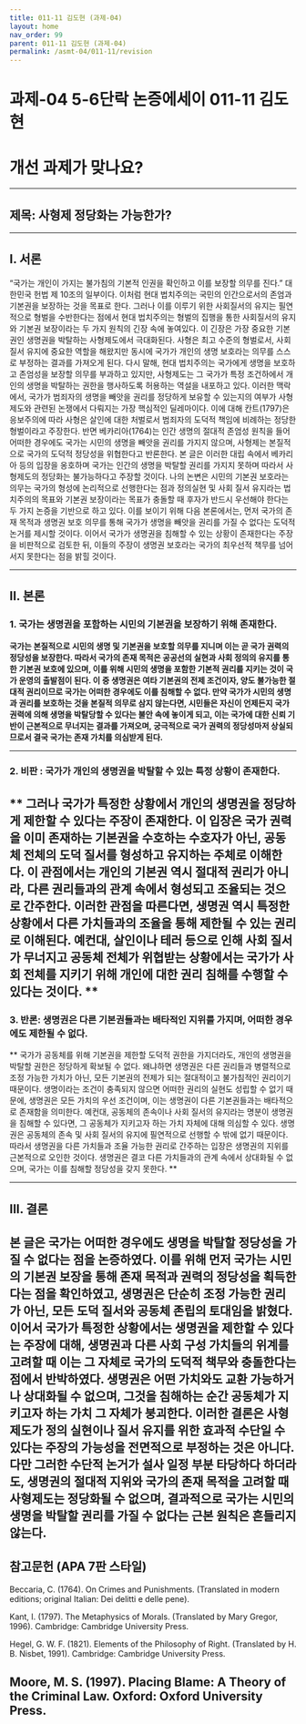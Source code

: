 ```yaml
---
title: 011-11 김도현 (과제-04)
layout: home
nav_order: 99
parent: 011-11 김도현 (과제-04)
permalink: /asmt-04/011-11/revision
---
```


# 과제-04 5-6단락 논증에세이 011-11 김도현 

# 개선 과제가 맞나요?

---

## 제목: 사형제 정당화는 가능한가?

---

## I. 서론

“국가는 개인이 가지는 불가침의 기본적 인권을 확인하고 이를 보장할 의무를 진다.” 대한민국 헌법 제 10조의 일부이다. 이처럼 현대 법치주의는 국민의 인간으로서의 존엄과 기본권을 보장하는 것을 목표로 한다. 그러나 이를 이루기 위한 사회질서의 유지는 필연적으로 형벌을 수반한다는 점에서 현대 법치주의는 형벌의 집행을 통한 사회질서의 유지와 기본권 보장이라는 두 가지 원칙의 긴장 속에 놓여있다. 이 긴장은 가장 중요한 기본권인 생명권을 박탈하는 사형제도에서 극대화된다. 사형은 최고 수준의 형벌로서, 사회 질서 유지에 중요한 역할을 해왔지만 동시에 국가가 개인의 생명 보호라는 의무를 스스로 부정하는 결과를 가져오게 된다. 다시 말해, 현대 법치주의는 국가에게 생명을 보호하고 존엄성을 보장할 의무를 부과하고 있지만, 사형제도는 그 국가가 특정 조건하에서 개인의 생명을 박탈하는 권한을 행사하도록 허용하는 역설을 내포하고 있다. 이러한 맥락에서, 국가가 범죄자의 생명을 빼앗을 권리를 정당하게 보유할 수 있는지의 여부가 사형 제도와 관련된 논쟁에서 다뤄지는 가장 핵심적인 딜레마이다. 이에 대해 칸트(1797)은 응보주의에 따라 사형은 살인에 대한 처벌로서 범죄자의 도덕적 책임에 비례하는 정당한 형벌이라고 주장한다. 반면 베카리아(1764)는 인간 생명의 절대적 존엄성 원칙을 들어 어떠한 경우에도 국가는 시민의 생명을 빼앗을 권리를 가지지 않으며, 사형제는 본질적으로 국가의 도덕적 정당성을 위협한다고 반론한다. 본 글은 이러한 대립 속에서 베카리아 등의 입장을 옹호하며 국가는 인간의 생명을 박탈할 권리를 가지지 못하며 따라서 사형제도의 정당화는 불가능하다고 주장할 것이다. 나의 논변은 시민의 기본권 보호라는 의무는 국가의 형성에 논리적으로 선행한다는 점과 정의실현 및 사회 질서 유지라는 법치주의의 목표와 기본권 보장이라는 목표가 충돌할 때 후자가 반드시 우선해야 한다는 두 가지 논증을 기반으로 하고 있다. 이를 보이기 위해 다음 본론에서는, 먼저 국가의 존재 목적과 생명권 보호 의무를 통해 국가가 생명을 빼앗을 권리를 가질 수 없다는 도덕적 논거를 제시할 것이다. 이어서 국가가 생명권을 침해할 수 있는 상황이 존재한다는 주장을 비판적으로 검토한 뒤, 이들의 주장이 생명권 보호라는 국가의 최우선적 책무를 넘어서지 못한다는 점을 밝힐 것이다.

---

## II. 본론

### 1. 국가는 생명권을 포함하는 시민의 기본권을 보장하기 위해 존재한다.

**국가는 본질적으로 시민의 생명 및 기본권을 보호할 의무를 지니며 이는 곧 국가 권력의 정당성을 보장한다. 따라서 국가의 존재 목적은 공공선의 실현과 사회 정의의 유지를 통한 기본권 보호에 있으며, 이를 위해 시민의 생명을 포함한 기본적 권리를 지키는 것이 국가 운영의 출발점이 된다. 이 중 생명권은 여타 기본권의 전제 조건이자, 양도 불가능한 절대적 권리이므로 국가는 어떠한 경우에도 이를 침해할 수 없다. 만약 국가가 시민의 생명과 권리를 보호하는 것을 본질적 의무로 삼지 않는다면, 시민들은 자신이 언제든지 국가 권력에 의해 생명을 박탈당할 수 있다는 불안 속에 놓이게 되고, 이는 국가에 대한 신뢰 기반이 근본적으로 무너지는 결과를 가져오며, 궁극적으로 국가 권력의 정당성마저 상실되므로서 결국 국가는 존재 가치를 의심받게 된다.**

---

### 2. 비판 : 국가가 개인의 생명권을 박탈할 수 있는 특정 상황이 존재한다. 

** 그러나 국가가 특정한 상황에서 개인의 생명권을 정당하게 제한할 수 있다는 주장이 존재한다. 이 입장은 국가 권력을 이미 존재하는 기본권을 수호하는 수호자가 아닌, 공동체 전체의 도덕 질서를 형성하고 유지하는 주체로 이해한다. 이 관점에서는 개인의 기본권 역시 절대적 권리가 아니라, 다른 권리들과의 관계 속에서 형성되고 조율되는 것으로 간주한다. 이러한 관점을 따른다면, 생명권 역시 특정한 상황에서 다른 가치들과의 조율을 통해 제한될 수 있는 권리로 이해된다. 예컨대, 살인이나 테러 등으로 인해 사회 질서가 무너지고 공동체 전체가 위협받는 상황에서는 국가가 사회 전체를 지키기 위해 개인에 대한 권리 침해를 수행할 수 있다는 것이다. **
 ---

### 3. 반론: 생명권은 다른 기본권들과는 배타적인 지위를 가지며, 어떠한 경우에도 제한될 수 없다.

** 국가가 공동체를 위해 기본권을 제한할 도덕적 권한을 가지더라도, 개인의 생명권을 박탈할 권한은 정당하게 확보될 수 없다. 왜냐하면 생명권은 다른 권리들과 병렬적으로 조정 가능한 가치가 아닌, 모든 기본권의 전제가 되는 절대적이고 불가침적인 권리이기 때문이다. 생명이라는 조건이 충족되지 않으면 어떠한 권리의 실현도 성립할 수 없기 때문에, 생명권은 모든 가치의 우선 조건이며, 이는 생명권이 다른 기본권들과는 배타적으로 존재함을 의미한다. 예컨대, 공동체의 존속이나 사회 질서의 유지라는 명분이 생명권을 침해할 수 있다면, 그 공동체가 지키고자 하는 가치 자체에 대해 의심할 수 있다. 생명권은 공동체의 존속 및 사회 질서의 유지에 필연적으로 선행할 수 밖에 없기 때문이다. 따라서 생명권을 다른 가치들과 조율 가능한 권리로 간주하는 입장은 생명권의 지위를 근본적으로 오인한 것이다. 생명권은 결코 다른 가치들과의 관계 속에서 상대화될 수 없으며, 국가는 이를 침해할 정당성을 갖지 못한다. **

---

## III. 결론 

본 글은 국가는 어떠한 경우에도 생명을 박탈할 정당성을 가질 수 없다는 점을 논증하였다. 이를 위해 먼저 국가는 시민의 기본권 보장을 통해 존재 목적과 권력의 정당성을 획득한다는 점을 확인하였고, 생명권은 단순히 조정 가능한 권리가 아닌,  모든 도덕 질서와 공동체 존립의 토대임을 밝혔다. 이어서 국가가 특정한 상황에서는 생명권을 제한할 수 있다는 주장에 대해, 생명권과 다른 사회 구성 가치들의 위계를 고려할 때 이는 그 자체로 국가의 도덕적 책무와 충돌한다는 점에서 반박하였다. 생명권은 어떤 가치와도 교환 가능하거나 상대화될 수 없으며, 그것을 침해하는 순간 공동체가 지키고자 하는 가치 그 자체가 붕괴한다. 이러한 결론은 사형제도가 정의 실현이나 질서 유지를 위한 효과적 수단일 수 있다는 주장의 가능성을 전면적으로 부정하는 것은 아니다. 다만 그러한 수단적 논거가 설사 일정 부분 타당하다 하더라도, 생명권의 절대적 지위와 국가의 존재 목적을 고려할 때 사형제도는 정당화될 수 없으며, 결과적으로 국가는 시민의 생명을 박탈할 권리를 가질 수 없다는 근본 원칙은 흔들리지 않는다.
---

## 참고문헌 (APA 7판 스타일)

Beccaria, C. (1764). On Crimes and Punishments. (Translated in modern editions; original Italian: Dei delitti e delle pene).

Kant, I. (1797). The Metaphysics of Morals. (Translated by Mary Gregor, 1996). Cambridge: Cambridge University Press.

Hegel, G. W. F. (1821). Elements of the Philosophy of Right. (Translated by H. B. Nisbet, 1991). Cambridge: Cambridge University Press.

Moore, M. S. (1997). Placing Blame: A Theory of the Criminal Law. Oxford: Oxford University Press.
---